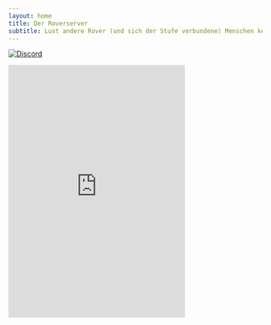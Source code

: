 ```yaml
---
layout: home
title: Der Roverserver
subtitle: Lust andere Rover (und sich der Stufe verbundene) Menschen kennenzulernen?
---
```

[![Discord](https://img.shields.io/discord/712004108344885341?color=cc1f2f&label=Discord&logo=Discord&logoColor=cc1f2f&style=for-the-badge)](https://rover.de/discord) 
<iframe src="https://discord.com/widget?id=712004108344885341&theme=dark" width="350" height="500" allowtransparency="true" frameborder="0" sandbox="allow-popups allow-popups-to-escape-sandbox allow-same-origin allow-scripts"></iframe>
